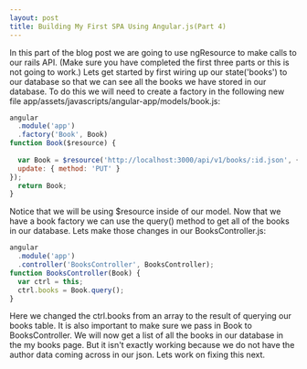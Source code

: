 ```yaml
---
layout: post
title: Building My First SPA Using Angular.js(Part 4)
---
```


In this part of the blog post we are going to use ngResource to make calls to our rails API. (Make sure you have completed the first three parts or this is not going to work.) Lets get started by first wiring up our state('books') to our database so that we can see all the books we have stored in our database. To do this we will need to create a factory in the following new file app/assets/javascripts/angular-app/models/book.js: 

```javascript
angular 
  .module('app')
  .factory('Book', Book)
function Book($resource) {
  
  var Book = $resource('http://localhost:3000/api/v1/books/:id.json', {id: '@id'}, {
  update: { method: 'PUT' }
});
  return Book; 
}
```

Notice that we will be using $resource inside of our model. Now that we have a book factory we can use the query() method to get all of the books in our database. Lets make those changes in our BooksController.js: 

```javascript
angular
  .module('app')
  .controller('BooksController', BooksController);
function BooksController(Book) {
  var ctrl = this;
  ctrl.books = Book.query();
}
```

Here we changed the ctrl.books from an array to the result of querying our books table. It is also important to make sure we pass in Book to BooksController. We will now get a list of all the books in our database in the my books page. But it isn't exactly working because we do not have the author data coming across in our json. Lets work on fixing this next. 